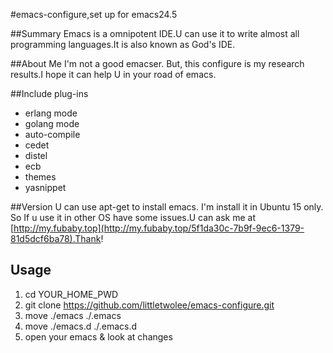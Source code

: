 #emacs-configure,set up for emacs24.5

##Summary
Emacs is a omnipotent IDE.U can use it to write almost all programming languages.It is also known as God's IDE.

##About Me
I'm not a good emacser. But, this configure is my research results.I hope it can help U in your road of emacs. 

##Include plug-ins
* erlang mode
* golang mode
* auto-compile
* cedet
* distel
* ecb
* themes
* yasnippet

##Version 
U can use apt-get to install emacs. I'm install it in Ubuntu 15 only. So If u use it in other OS have some issues.U can ask me at [http://my.fubaby.top](http://my.fubaby.top/5f1da30c-7b9f-9ec6-1379-81d5dcf6ba78).Thank!

## Usage
1. cd YOUR_HOME_PWD
2. git clone https://github.com/littletwolee/emacs-configure.git
3. move ./emacs ./.emacs
4. move ./emacs.d ./.emacs.d
5. open your emacs & look at changes
